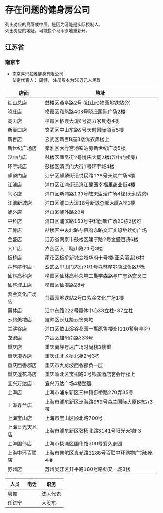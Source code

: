 存在问题的健身房公司
====
列出对应的高管或中层，是因为可能是实际控制人。    
列出对应的地址，可能换个马甲原地重新开。  
## 江苏省
### 南京市
- 南京喜玛拉雅健身有限公司     
法定代表人： 周健， 注册资本为50万元人民币 

| 店面  | 地址 |
| --- | --- |
|红山总店|鼓楼区燕亭路2号 (红山动物园地铁站旁)|
|晓庄店|栖霞区和燕路408号晓庄国际广场2楼|
|高カ店|栖霞区栖霞大道8号高カ家具港4楼|
|新街口店|玄武区中山东路9号天时国际商贸5楼|
|新百店|玄武区新百B座3楼优衣库楼上|
|新世纪广场店|秦淮区大行宫地铁站旁新世纪广场5楼|
|汉中门店|鼓楼区凤凰街2号悦庆大厦2楼(汉中门桥旁)|
|环宇城店|鼓楼区清凉门大街1号环宇城4楼|
|麒麟门店|江宁区麒麟街道悦民路128号天赋广场5楼|
|江浦店|浦ロ区江浦街道滨江馨园幸福里商业街4楼|
|同心店|浦ロ区新浦路120号皓天生活广场4楼(大润发旁)|
|江浦新城店|浦ロ区浦口大道18号新城总部大厦A座1楼|
|浦外店|浦ロ区浦外路28号|
|中科店|浦口区浦滨路150号中科创新广场20栋2楼难|
|开慷店|喆楼区中央北路与幕府东路交汇处绿地缤纷广场|
|金盛店|江苏省南京市鼓楼区建宁路2号金盛百货6楼|
|大厂店|六合区大厂晓山路71号3楼|
|板桥店|雨花区板桥新城金域华府十号楼(亚朵酒店)6村|
|森林摩尔店|玄武区中山门大街301号森林摩尔商业街区9栋|
|仙林高科店|栖霞区仙林高科荣境二期学森路与广志路交叉ロ|
|仙林理工店|栖霞区仙境路28号|
|紫金文化广场店|苜蓿园地铁站2号ロ紫金文化广场1楼|
|奧体店|江中东路222号奧体中心33立柱-37立柱|
|云锦美地店|建邺区长虹路云锦美地|
|兰溪谷店|浦ロ区依山溪谷花园一期原售楼处(110警务亭旁）|
|龙池店|六合区雄州南路333号|
|重庆店|重庆南坪万达广场时尚楼3楼重|
|重庆境界店|重庆江北区桥北苑2号3栋|
|重庆西香郡店|重庆市九龙坡西香郡负一层|
|重庆莲花岛店|重庆渝北区宝桐路3号银鑫酒店宴会厅楼上|
|宜兴万达店|宜兴万达广场4楼整层|
|上海店|上海市浦东新区三林镇御桥路270弄35号|
|上海森兰店|上海市浦东新区洲海路999号森兰国际大厦B栋2/3楼
|上海宝山店|上海市宝山区顾北路700号|
|上海日光天地店|上海市浦东新区张杨北路3141号阳光天地F3|
|上海国伟店|上海市杨浦区国伟路300号爱久家园|
|上海中环百联店|上海市普陀区真光路1288号百联中环购物广场B座4楼|
|苏州店|苏州吴江区开平路180号路劲又一城3楼|

|人员| 电话| 职务|
| --- | --- | --- |
| 周健 | | 法人代表|
| 任进宁 || 大股东|